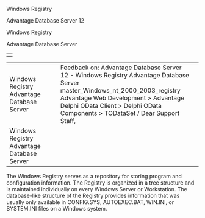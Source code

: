 Windows Registry




Advantage Database Server 12  

Windows Registry

Advantage Database Server

|  |
| --- |
|  |

|  |  |  |  |  |
| --- | --- | --- | --- | --- |
| Windows Registry  Advantage Database Server |  |  | Feedback on: Advantage Database Server 12 - Windows Registry Advantage Database Server master\_Windows\_nt\_2000\_2003\_registry Advantage Web Development > Advantage Delphi OData Client > Delphi OData Components > TODataSet / Dear Support Staff, |  |
| Windows Registry  Advantage Database Server |  |  |  |  |

The Windows Registry serves as a repository for storing program and configuration information. The Registry is organized in a tree structure and is maintained individually on every Windows Server or Workstation. The database-like structure of the Registry provides information that was usually only available in CONFIG.SYS, AUTOEXEC.BAT, WIN.INI, or SYSTEM.INI files on a Windows system.